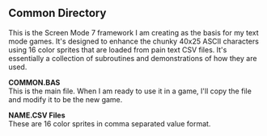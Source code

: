 ## Common Directory

This is the Screen Mode 7 framework I am creating as the basis for my text mode games. It's designed to enhance the chunky 40x25 ASCII characters using 16 color sprites that are loaded from pain text CSV files. It's essentially a collection of subroutines and demonstrations of how they are used.


**COMMON.BAS**  
This is the main file.   When I am ready to use it in a game, I'll copy the file and modify it to be the new game.


**NAME.CSV Files**  
These are 16 color sprites in comma separated value format.   

